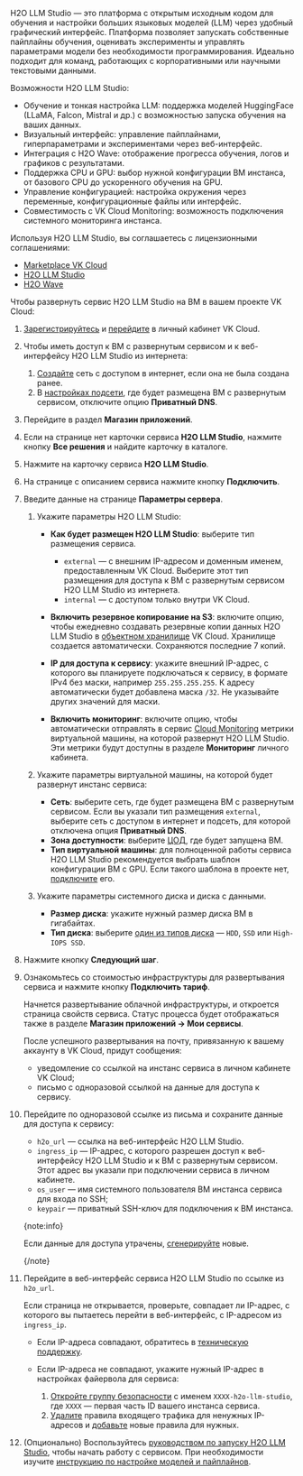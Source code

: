 H2O LLM Studio — это платформа с открытым исходным кодом для обучения и настройки больших языковых моделей (LLM) через удобный графический интерфейс. Платформа позволяет запускать собственные пайплайны обучения, оценивать эксперименты и управлять параметрами модели без необходимости программирования. Идеально подходит для команд, работающих с корпоративными или научными текстовыми данными.

Возможности H2O LLM Studio:

- Обучение и тонкая настройка LLM: поддержка моделей HuggingFace (LLaMA, Falcon, Mistral и др.) с возможностью запуска обучения на ваших данных.
- Визуальный интерфейс: управление пайплайнами, гиперпараметрами и экспериментами через веб-интерфейс.
- Интеграция с H2O Wave: отображение прогресса обучения, логов и графиков с результатами.
- Поддержка CPU и GPU: выбор нужной конфигурации ВМ инстанса, от базового CPU до ускоренного обучения на GPU.
- Управление конфигурацией: настройка окружения через переменные, конфигурационные файлы или интерфейс.
- Совместимость с VK Cloud Monitoring: возможность подключения системного мониторинга инстанса.

Используя H2O LLM Studio, вы соглашаетесь с лицензионными соглашениями:

- [Marketplace VK Cloud](/ru/start/legal/vk/marketplace)
- [H2O LLM Studio](https://github.com/h2oai/h2o-llmstudio/blob/main/LICENSE)
- [H2O Wave](https://github.com/h2oai/wave/blob/master/LICENSE)

Чтобы развернуть сервис H2O LLM Studio на ВМ в вашем проекте VK Cloud:

1. [Зарегистрируйтесь](/ru/intro/start/account-registration) и [перейдите](https://msk.cloud.vk.com/app) в личный кабинет VK Cloud.
1. Чтобы иметь доступ к ВМ с развернутым сервисом и к веб-интерфейсу H2O LLM Studio из интернета:

    1. [Создайте](/ru/networks/vnet/instructions/net#sozdanie_seti) сеть с доступом в интернет, если она не была создана ранее.
    1. В [настройках подсети](/ru/networks/vnet/instructions/net#redaktirovanie_podseti), где будет размещена ВМ с развернутым сервисом, отключите опцию **Приватный DNS**.

1. Перейдите в раздел **Магазин приложений**.
1. Если на странице нет карточки сервиса **H2O LLM Studio**, нажмите кнопку **Все решения** и найдите карточку в каталоге.
1. Нажмите на карточку сервиса **H2O LLM Studio**.
1. На странице с описанием сервиса нажмите кнопку **Подключить**.
1. Введите данные на странице **Параметры сервера**.
    1. Укажите параметры H2O LLM Studio:

        - **Как будет размещен H2O LLM Studio**: выберите тип размещения сервиса.

            - `external` — с внешним IP-адресом и доменным именем, предоставленным VK Cloud. Выберите этот тип размещения для доступа к ВМ с развернутым сервисом H2O LLM Studio из интернета.
            - `internal` — с доступом только внутри VK Cloud.

        - **Включить резервное копирование на S3**: включите опцию, чтобы ежедневно создавать резервные копии данных H2O LLM Studio в [объектном хранилище](/ru/storage/s3/concepts/about) VK Cloud. Хранилище создается автоматически. Сохраняются последние 7 копий.

        - **IP для доступа к сервису**: укажите внешний IP-адрес, с которого вы планируете подключаться к сервису, в формате IPv4 без маски, например `255.255.255.255`. К адресу автоматически будет добавлена маска `/32`. Не указывайте других значений для маски.

        - **Включить мониторинг**: включите опцию, чтобы автоматически отправлять в сервис [Cloud Monitoring](/ru/monitoring-services/monitoring) метрики виртуальной машины, на которой развернут H2O LLM Studio. Эти метрики будут доступны в разделе **Мониторинг** личного кабинета.

    1. Укажите параметры виртуальной машины, на которой будет развернут инстанс сервиса:

        - **Сеть**: выберите сеть, где будет размещена ВМ с развернутым сервисом. Если вы указали тип размещения `external`, выберите сеть с доступом в интернет и подсеть, для которой отключена опция **Приватный DNS**.
        - **Зона доступности**: выберите [ЦОД](/ru/start/concepts/architecture#az), где будет запущена ВМ.
        - **Тип виртуальной машины**: для полноценной работы сервиса H2O LLM Studio рекомендуется выбрать шаблон конфигурации ВМ с GPU. Если такого шаблона в проекте нет, [подключите](/ru/computing/gpu/connect#connect_flavor) его.

    1. Укажите параметры системного диска и диска с данными.

        - **Размер диска**: укажите нужный размер диска ВМ в гигабайтах.
        - **Тип диска**: выберите [один из типов диска](/ru/computing/iaas/concepts/data-storage/disk-types#disk_types) — `HDD`, `SSD` или `High-IOPS SSD`.

1. Нажмите кнопку **Следующий шаг**.
1. Ознакомьтесь со стоимостью инфраструктуры для развертывания сервиса и нажмите кнопку **Подключить тариф**.

    Начнется развертывание облачной инфраструктуры, и откроется страница свойств сервиса. Статус процесса будет отображаться также в разделе **Магазин приложений → Мои сервисы**.

    После успешного развертывания на почту, привязанную к вашему аккаунту в VK Cloud, придут сообщения:

    - уведомление со ссылкой на инстанс сервиса в личном кабинете VK Cloud;
    - письмо с одноразовой ссылкой на данные для доступа к сервису.

1. Перейдите по одноразовой ссылке из письма и сохраните данные для доступа к сервису:

    - `h2o_url` — ссылка на веб-интерфейс H2O LLM Studio.
    - `ingress_ip` — IP-адрес, с которого разрешен доступ к веб-интерфейсу H2O LLM Studio и к ВМ с развернутым сервисом. Этот адрес вы указали при подключении сервиса в личном кабинете.
    - `os_user` — имя системного пользователя ВМ инстанса сервиса для входа по SSH;
    - `keypair` — приватный SSH-ключ для подключения к ВМ инстанса.

   {note:info}

   Если данные для доступа утрачены, [сгенерируйте](../../instructions/pr-instance-manage#update_access) новые.

   {/note}

1. Перейдите в веб-интерфейс сервиса H2O LLM Studio по ссылке из `h2o_url`.

   Если страница не открывается, проверьте, совпадает ли IP-адрес, с которого вы пытаетесь перейти в веб-интерфейс, с IP-адресом из `ingress_ip`.

     - Если IP-адреса совпадают, обратитесь в [техническую поддержку](/ru/contacts).
     - Если IP-адреса не совпадают, укажите нужный IP-адрес в настройках файервола для сервиса:

       1. [Откройте группу безопасности](/ru/networks/vnet/instructions/secgroups#view_secgroups) с именем `ХХХХ-h2o-llm-studio`, где `XXXX` — первая часть ID вашего инстанса сервиса.
       1. [Удалите](/ru/networks/vnet/instructions/secgroups#delete_rule) правила входящего трафика для ненужных IP-адресов и [добавьте](/ru/networks/vnet/instructions/secgroups#add_rule) новые правила для нужных.

1. (Опционально) Воспользуйтесь [руководством по запуску H2O LLM Studio](https://github.com/h2oai/h2o-llmstudio#quickstart), чтобы начать работу с сервисом. При необходимости изучите [инструкцию по настройке моделей и пайплайнов](https://github.com/h2oai/h2o-llmstudio/blob/main/documentation/docs/get-started/llm-studio-flow.md).
